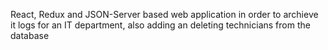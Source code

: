 React, Redux and JSON-Server based web application in order to archieve it logs for an IT department, also adding an deleting technicians from the database

